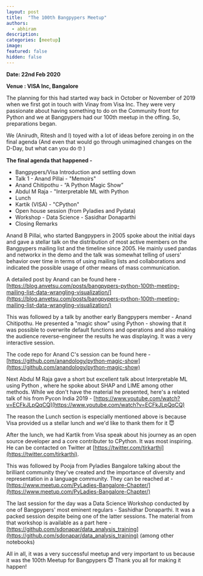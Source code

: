 ```yaml
---
layout: post
title:  "The 100th Bangpypers Meetup"
authors: 
  - abhiram
description: 
categories: [meetup]
image:
featured: false
hidden: false
---
```


**Date: 22nd Feb 2020**

**Venue : VISA Inc, Bangalore**

The planning for this had started way back in October or November of 2019 when we first got in touch with Vinay from Visa Inc. They were very passionate about having something to do on the Community front for Python and we at Bangpypers had our 100th meetup in the offing. So, preparations began. 

We (Anirudh, Ritesh and I) toyed with a lot of ideas before zeroing in on the final agenda (And even that would go through unimagined changes on the D-Day, but what can you do 🤓 )

**The final agenda that happened -** 

- Bangpypers/Visa Introduction and settling down
- Talk 1 - Anand Pillai - "Memoirs"
- Anand Chitipothu - “A Python Magic Show”
- Abdul M Raja - "Interpretable ML with Python
- Lunch
- Kartik (VISA) - "CPython"
- Open house session (from Pyladies and Pydata)
- Workshop - Data Science - Sasidhar Donaparthi
- Closing Remarks

Anand B Pillai, who started Bangpypers in 2005 spoke about the initial days and gave a stellar talk on the distribution of most active members on the Bangpypers mailing list and the timeline since 2005. He mainly used pandas and networkx in the demo and the talk was somewhat telling of users' behavior over time in terms of using mailing lists and collaborations and indicated the possible usage of other means of mass communication.

A detailed post by Anand can be found here - [https://blog.anvetsu.com/posts/bangpypers-python-100th-meeting-mailing-list-data-wrangling-visualization/](https://blog.anvetsu.com/posts/bangpypers-python-100th-meeting-mailing-list-data-wrangling-visualization/)

This was followed by a talk by another early Bangpypers member - Anand Chitipothu. He presented a "magic show" using Python - showing that it was possible to overwrite default functions and operations and also making the audience reverse-engineer the results he was displaying. It was a very interactive session. 

The code repo for Anand C's session can be found here - [https://github.com/anandology/python-magic-show](https://github.com/anandology/python-magic-show)

Next Abdul M Raja gave a short but excellent talk about Interpretable ML using Python , where he spoke about SHAP and LIME among other methods. While we don't have the material he presented, here's a related talk of his from Pycon India 2019 - [https://www.youtube.com/watch?v=ECFkJLpQqCQ](https://www.youtube.com/watch?v=ECFkJLpQqCQ)

The reason the Lunch section is especially mentioned above is because Visa provided us a stellar lunch and we'd like to thank them for it 😇

After the lunch, we had Kartik from Visa speak about his journey as an open source developer and a core contributer to CPython. It was most inspiring. He can be contacted on Twitter at  [https://twitter.com/tirkarthi](https://twitter.com/tirkarthi).

This was followed by Pooja from Pyladies Bangalore talking about the brilliant community they've created and the importance of diversity and representation in a language community. They can be reached at - [https://www.meetup.com/PyLadies-Bangalore-Chapter/](https://www.meetup.com/PyLadies-Bangalore-Chapter/)

The last session for the day was a Data Science Workshop conducted by one of Bangpypers' most eminent regulars - Sashidhar Donaparthi. It was a packed session despite being one of the latter sessions. The material from that workshop is available as a part here - [https://github.com/sdonapar/data_analysis_training](https://github.com/sdonapar/data_analysis_training) (among other notebooks) 

All in all, it was a very successful meetup and very important to us because it was the 100th Meetup for Bangpypers 😇 Thank you all for making it happen!
